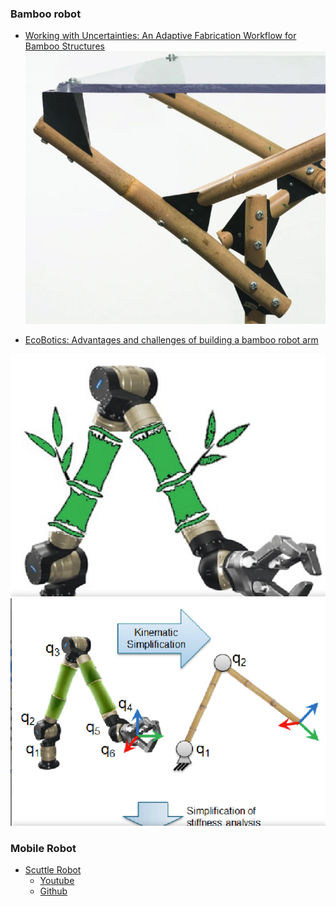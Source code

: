 
### Bamboo robot

* [Working with Uncertainties: An Adaptive Fabrication Workflow for Bamboo Structures](https://link.springer.com/chapter/10.1007/978-981-33-4400-6_25)
![](bamboo_structure.png)

* [EcoBotics: Advantages and challenges of building a bamboo robot arm](https://www.semanticscholar.org/paper/EcoBotics%3A-Advantages-and-challenges-of-building-a-Csiszar-Sommer/843cb8acbc0f3e6c233b35cc0119f805b9567a26)

![](bamboo_robot_arm.png)
![](babmboo_arm_kinematic_simplification.png)

### Mobile Robot

* [Scuttle Robot](https://www.scuttlerobot.org/)
    * [Youtube](https://www.youtube.com/@davidmalawey/videos)
    * [Github](https://github.com/scuttlerobot)

